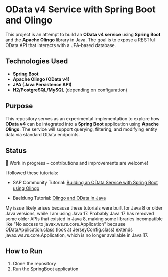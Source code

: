 # OData v4 Service with Spring Boot and Olingo

This project is an attempt to build an **OData v4 service** using **Spring Boot** and the **Apache Olingo** library in Java. The goal is to expose a RESTful OData API that interacts with a JPA-based database.

## Technologies Used
- **Spring Boot**
- **Apache Olingo (OData v4)**
- **JPA (Java Persistence API)**
- **H2/PostgreSQL/MySQL** (depending on configuration)

## Purpose
This repository serves as an experimental implementation to explore how **OData v4** can be integrated into a **Spring Boot** application using **Apache Olingo**. The service will support querying, filtering, and modifying entity data via standard OData endpoints.

## Status
🚧 Work in progress – contributions and improvements are welcome!

I followed these tutorials:
- SAP Community Tutorial: [Building an OData Service with Spring Boot using Olingo](https://community.sap.com/t5/application-development-blog-posts/building-an-odata-service-with-a-spring-boot-java-application-using-olingo/ba-p/13503545)

- Baeldung Tutorial: [Olingo and OData in Java](https://www.baeldung.com/olingo)

My issue likely arises because these tutorials were built for Java 8 or older Java versions, while I am using Java 17. 
Probably Java 17 has removed some older APIs that existed in Java 8, making some libraries incompatible like "No access to javax.ws.rs.core.Application" because ODataApplication.class (look at JerseyConfig.class) extends javax.ws.rs.core.Application, which is no longer available in Java 17.



## How to Run
1. Clone the repository
2.  Run the SpringBoot application


